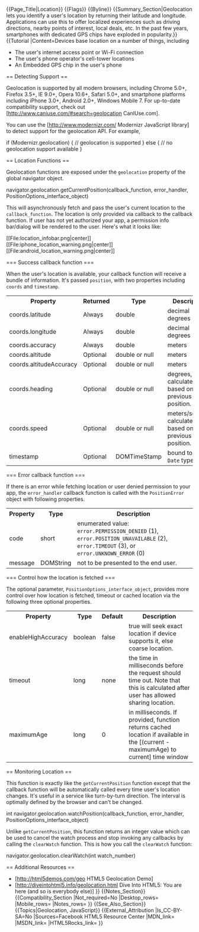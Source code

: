 {{Page_Title|Location}}
{{Flags}}
{{Byline}}
{{Summary_Section|Geolocation lets you identify a user's location by returning their latitude and longitude. Applications can use this to offer localized experiences such as driving directions, nearby points of interest, local deals, etc. In the past few years, smartphones with dedicated GPS chips have exploded in popularity.}}
{{Tutorial
|Content=Devices base location on a number of things, including

* The user's internet access point or Wi-Fi connection
* The user's phone operator's cell-tower locations
* An Embedded GPS chip in the user's phone

== Detecting Support ==

Geolocation is supported by all modern browsers, including Chrome 5.0+, Firefox 3.5+, IE 9.0+, Opera 10.6+, Safari 5.0+, and smartphone platforms including iPhone 3.0+, Android 2.0+, Windows Mobile 7. For up-to-date compatibility support, check out [http://www.caniuse.com/#search=geolocation CanIUse.com].

You can use the [http://www.modernizr.com/ Modernizr JavaScript library] to detect support for the geolocation API. For example,

 if (Modernizr.geolocation) {
   // geolocation is supported
 } else {
   // no  geolocation support available
 }

== Location Functions ==

Geolocation functions are exposed under the <code>geolocation</code> property of the global navigator object.

 navigator.geolocation.getCurrentPosition(callback_function, error_handler, PositionOptions_interface_object)

This will asynchronously fetch and pass the user's current location to the <code>callback_function</code>. The location is only provided via callback to the callback function. If user has not yet authorized your app, a permission info bar/dialog will be rendered to the user.  Here's what it looks like:
 
[[File:location_infobar.png|center]]
[[File:iphone_location_warning.png|center]]
[[File:android_location_warning.png|center]]

=== Success callback function ===

When the user's location is available, your callback function will receive a bundle of information.  It's passed <code>position</code>, with two properties including <code>coords</code> and <code>timestamp</code>.

<table>
  <tr>
   <th> Property </th>
   <th> Returned </th>
   <th> Type </th>
   <th> Description </th>
   <th> Example data </th>
  </tr>
  <tr>
    <td> coords.latitude </td>
    <td> Always </td>
    <td> double </td>
    <td> decimal degrees </td>
    <td> 37.774929 </td>
  </tr>
  <tr>
    <td> coords.longitude </td>
    <td> Always </td>
    <td> double </td>
    <td> decimal degrees </td>
    <td> -122.419415 </td>
  </tr>
  <tr>
    <td> coords.accuracy </td>
    <td> Always </td>
    <td> double </td>
    <td> meters </td>
    <td> 50 </td>
  </tr>
  <tr>
    <td> coords.altitude </td>
    <td> Optional </td>
    <td> double or null </td>
    <td> meters </td>
    <td> 150 </td>
  </tr>
  <tr>
    <td> coords.altitudeAccuracy </td>
    <td> Optional </td>
    <td> double or null </td>
    <td> meters </td>
    <td> 8 </td>
  </tr>
  <tr>
    <td> coords.heading </td>
    <td> Optional </td>
    <td> double or null </td>
    <td> degrees, calculated based on previous position. </td>
    <td> 20 </td>
  </tr>
  <tr>
    <td> coords.speed </td>
    <td> Optional </td>
    <td> double or null </td>
    <td> meters/second, calculated based on previous position. </td>
    <td> 10 </td>
  </tr>
  <tr>
    <td> timestamp </td>
    <td> Optional </td>
    <td> DOMTimeStamp </td>
    <td> bound to the <code>Date</code> type </td>
    <td> 1314300437317 </td>
  </tr>
</table>

=== Error callback function ===

If there is an error while fetching location or user denied permission to your app, the <code>error_handler</code> callback function is called with the <code>PositionError</code> object with following properties.

<table>
  <tr>
 	<th> Property </th>
    <th> Type </th>
    <th> Description </th>
  </tr>
  <tr>
    <td> code </td>
    <td> short </td>
    <td> enumerated value: <code>error.PERMISSION_DENIED</code> (1), <code>error.POSITION_UNAVAILABLE</code> (2), <code>error.TIMEOUT</code> (3), or <code>error.UNKNOWN_ERROR</code> (0) </td>
  </tr>
  <tr>
    <td> message </td>
    <td> DOMString </td>
    <td> not to be presented to the end user. </td>
  </tr>
</table>

=== Control how the location is fetched ===

The optional parameter, <code>PositionOptions_interface_object</code>, provides more control over how location is fetched, timeout or cached location via the following three optional properties.

<table>
  <tr>
 	<th> Property </th>
    <th> Type </th>
    <th> Default </th>
    <th> Description </th>
  </tr>
  <tr>
    <td> enableHighAccuracy </td>
    <td> boolean </td>
    <td> false </td>
    <td> true will seek exact location if device supports it, else coarse location. </td>
  </tr>
  <tr>
    <td> timeout </td>
    <td> long </td>
    <td> none </td>
    <td> the time in milliseconds before the request should time out. Note that this is calculated after user has allowed sharing location.</td>
  </tr>
  <tr>
    <td> maximumAge </td>
    <td> long </td>
    <td> 0 </td>
    <td> in milliseconds. If provided, function returns cached location if available in the [(current - maximumAge) to current] time window</td>
  </tr>
</table>

== Monitoring Location ==

This function is exactly like the <code>getCurrentPosition</code> function except that the callback function will be automatically called every time user's location changes.  It's useful in a service like turn-by-turn direction. The interval is optimally defined by the browser and can't be changed.

 int navigator.geolocation.watchPosition(callback_function, error_handler, PositionOptions_interface_object)

Unlike <code>getCurrentPosition</code>, this function returns an integer value which can be used to cancel the watch process and stop invoking any callbacks by calling the <code>clearWatch</code> function.  This is how you call the <code>clearWatch</code> function:

 navigator.geolocation.clearWatch(int watch_number)

== Additional Resources ==

* [http://html5demos.com/geo HTML5 Geolocation Demo]
* [http://diveintohtml5.info/geolocation.html Dive Into HTML5: You are here (and so is everybody else)]
}}
{{Notes_Section}}
{{Compatibility_Section
|Not_required=No
|Desktop_rows=
|Mobile_rows=
|Notes_rows=
}}
{{See_Also_Section}}
{{Topics|Geolocation, JavaScript}}
{{External_Attribution
|Is_CC-BY-SA=No
|Sources=Facebook HTML5 Resource Center
|MDN_link=
|MSDN_link=
|HTML5Rocks_link=
}}